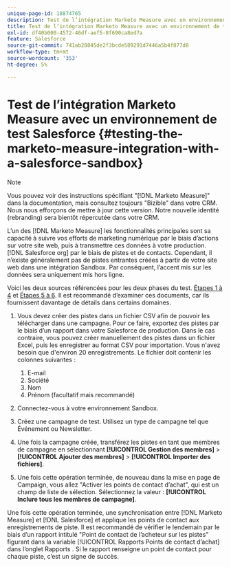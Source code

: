 ```yaml
---
unique-page-id: 18874765
description: Test de l’intégration Marketo Measure avec un environnement de test Salesforce - [!DNL Marketo Measure]
title: Test de l’intégration Marketo Measure avec un environnement de test Salesforce
exl-id: df40b000-4572-46df-aef5-8f690ca8ed7a
feature: Salesforce
source-git-commit: 741ab20845de2f3bcde589291d7446a5b4f877d8
workflow-type: tm+mt
source-wordcount: '353'
ht-degree: 5%

---
```


# Test de l’intégration Marketo Measure avec un environnement de test Salesforce {#testing-the-marketo-measure-integration-with-a-salesforce-sandbox}

>[!NOTE]
>
>Vous pouvez voir des instructions spécifiant &quot;[!DNL Marketo Measure]&quot; dans la documentation, mais consultez toujours &quot;Bizible&quot; dans votre CRM. Nous nous efforçons de mettre à jour cette version. Notre nouvelle identité (rebranding) sera bientôt répercutée dans votre CRM.

L’un des [!DNL Marketo Measure] les fonctionnalités principales sont sa capacité à suivre vos efforts de marketing numérique par le biais d’actions sur votre site web, puis à transmettre ces données à votre production. [!DNL Salesforce org] par le biais de pistes et de contacts. Cependant, il n’existe généralement pas de pistes entrantes créées à partir de votre site web dans une intégration Sandbox. Par conséquent, l’accent mis sur les données sera uniquement mis hors ligne.

Voici les deux sources référencées pour les deux phases du test. [Étapes 1 à 4](https://help.salesforce.com/s/articleView?id=lead_import_wizard.htm&amp;language=en_US&amp;type=5) et [Étapes 5 à 6](/help/channel-tracking-and-setup/offline-channels/legacy-processes/syncing-offline-campaigns.md). Il est recommandé d’examiner ces documents, car ils fournissent davantage de détails dans certains domaines.

1. Vous devez créer des pistes dans un fichier CSV afin de pouvoir les télécharger dans une campagne. Pour ce faire, exportez des pistes par le biais d’un rapport dans votre Salesforce de production. Dans le cas contraire, vous pouvez créer manuellement des pistes dans un fichier Excel, puis les enregistrer au format CSV pour importation. Vous n&#39;avez besoin que d&#39;environ 20 enregistrements. Le fichier doit contenir les colonnes suivantes :

   1. E-mail
   1. Société
   1. Nom
   1. Prénom (facultatif mais recommandé)

1. Connectez-vous à votre environnement Sandbox.
1. Créez une campagne de test. Utilisez un type de campagne tel que Événement ou Newsletter.
1. Une fois la campagne créée, transférez les pistes en tant que membres de campagne en sélectionnant **[!UICONTROL Gestion des membres]** > **[!UICONTROL Ajouter des membres]** > **[!UICONTROL Importer des fichiers]**.
1. Une fois cette opération terminée, de nouveau dans la mise en page de Campaign, vous allez &quot;Activer les points de contact d’achat&quot;, qui est un champ de liste de sélection. Sélectionnez la valeur : **[!UICONTROL Inclure tous les membres de campagne]**.

Une fois cette opération terminée, une synchronisation entre [!DNL Marketo Measure] et [!DNL Salesforce] et applique les points de contact aux enregistrements de piste. Il est recommandé de vérifier le lendemain par le biais d’un rapport intitulé &quot;Point de contact de l’acheteur sur les pistes&quot; figurant dans la variable [!UICONTROL Rapports Points de contact d’achat] dans l’onglet Rapports . Si le rapport renseigne un point de contact pour chaque piste, c’est un signe de succès.
